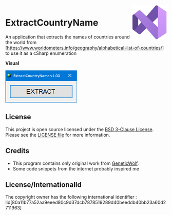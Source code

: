 <img src="/images/icon.png" align="right" height="110"/>

# ExtractCountryName

An application that extracts the names of countries around the world
from [https://www.worldometers.info/geography/alphabetical-list-of-countries/]
to use it as a cSharp enumeration

**Visual**

![ExtractCountryName output](images/visual.png)

## License

This project is open source licensed under the [BSD 3-Clause License](https://opensource.org/license/bsd-3-clause/).
Please see the [LICENSE file](/LICENSE.txt) for more information.

## Credits

- This program contains only original work from [GeneticWolf](https://github.com/GeneticWolf).
- Some code snippets from the internet probably inspired me

## License/InternationalId

The copyright owner has the following international identifier :
Iid[80a11b77a52aa9eeed80c9d37dcb7878519289d40beeddb40bb23a60d2711963]
